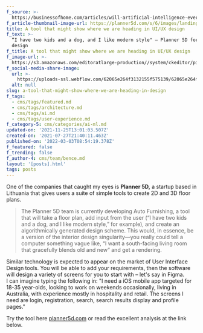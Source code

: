 ```yaml
---
f_source: >-
  https://businessofhome.com/articles/will-artificial-intelligence-ever-out-design-designers
f_article-thumbnail-image-url: https://planner5d.com/s/6/images/landing-seo/room-planner-tool/use_tool@2x.jpg
title: A tool that might show where we are heading in UI/UX design
f_text: >-
  “I have two kids and a dog, and I like modern style" – Planner 5D for interior
  design
f_title: A tool that might show where we are heading in UI/UX design
f_image-url: >-
  https://s3.amazonaws.com/editoratlarge-production//system/ckeditor/pictures/16902/data/content/Screen_Shot_2021-07-14_at_12.58.51_PM.png
f_social-media-share-image:
  url: >-
    https://uploads-ssl.webflow.com/62065e264f3132155f575139/62065e264f31327b8157526f_Screen_Shot_2021-07-14_at_12.58.51_PM.png
  alt: null
slug: a-tool-that-might-show-where-we-are-heading-in-design
f_tags:
  - cms/tags/featured.md
  - cms/tags/architecture.md
  - cms/tags/ai.md
  - cms/tags/user-experience.md
f_category-5: cms/categories/ai-ml.md
updated-on: '2021-11-25T13:01:03.507Z'
created-on: '2021-07-27T21:40:11.463Z'
published-on: '2022-03-03T08:54:19.378Z'
f_featured: false
f_trending: false
f_author-4: cms/team/bence.md
layout: '[posts].html'
tags: posts
---
```


One of the companies that caught my eyes is **Planner 5D,** a startup based in Lithuania that gives users a suite of simple tools to create 2D and 3D floor plans.

> The Planner 5D team is currently developing Auto Furnishing, a tool that will take a floor plan, add input from the user (“I have two kids and a dog, and I like modern style,” for example), and create an algorithmically generated design scheme. This would, in essence, be a version of the interior design singularity—you really could tell a computer something vague like, “I want a south-facing living room that gracefully blends old and new” and get a rendering.

Similar technology is expected to appear on the market of User Interface Design tools. You will be able to add your requirements, then the software will design a variety of screens for you to start with – let's say in Figma. I can imagine typing the following in: "I need a iOS mobile app targeted for 18-35 year-olds, looking to work on weekends occasionally, living in Australia, with experience mostly in hospitality and retail. The screens I need are login, registration, search, search results display and profile pages."

Try the tool here [planner5d.com](https://planner5d.com/) or read the excellent analysis at the link below.
